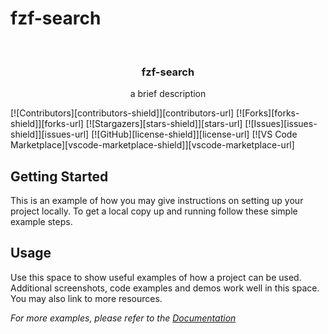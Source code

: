 # fzf-search

<!-- PROJECT LOGO -->
<br />
<div align="center">
  <a href="https://github.com/deuscx/fzf-search">
    <!-- <img src="" alt="Logo" width="80" height="80"-->
  </a>

  <h3 align="center">fzf-search</h3>

  <p align="center">
    a brief description
  </p>
</div>

<!-- PROJECT SHIELDS -->
[![Contributors][contributors-shield]][contributors-url]
[![Forks][forks-shield]][forks-url]
[![Stargazers][stars-shield]][stars-url]
[![Issues][issues-shield]][issues-url]
[![GitHub][license-shield]][license-url]
[![VS Code Marketplace][vscode-marketplace-shield]][vscode-marketplace-url]
<!-- ## Features -->

## Getting Started

This is an example of how you may give instructions on setting up your project locally.
To get a local copy up and running follow these simple example steps.

<!-- ## Try it Online

link to demo or gif link-->

<!-- USAGE EXAMPLES -->
## Usage

Use this space to show useful examples of how a project can be used. Additional screenshots, code examples and demos work well in this space. You may also link to more resources.

_For more examples, please refer to the [Documentation](https://example.com)_
